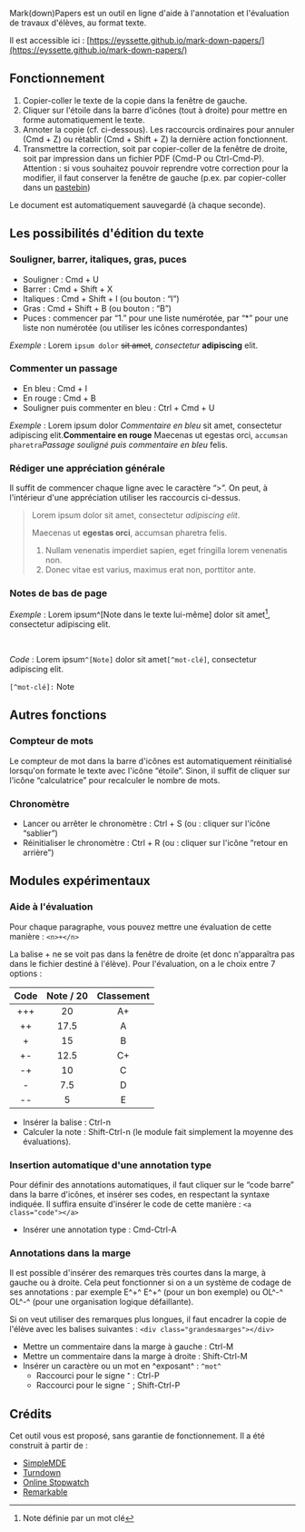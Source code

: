 Mark(down)Papers est un outil en ligne d'aide à l'annotation et l'évaluation de travaux d'élèves, au format texte.

Il est accessible ici : [https://eyssette.github.io/mark-down-papers/](https://eyssette.github.io/mark-down-papers/)

## Fonctionnement
1. Copier-coller le texte de la copie dans la fenêtre de gauche.
2. Cliquer sur l'étoile dans la barre d'icônes (tout à droite) pour mettre en forme automatiquement le texte.
3. Annoter la copie (cf. ci-dessous). Les raccourcis ordinaires pour annuler (Cmd + Z) ou rétablir (Cmd + Shift + Z) la dernière action fonctionnent.
4. Transmettre la correction, soit par copier-coller de la fenêtre de droite, soit par impression dans un fichier PDF (Cmd-P ou Ctrl-Cmd-P). Attention : si vous souhaitez pouvoir reprendre votre correction pour la modifier, il faut conserver la fenêtre de gauche (p.ex. par copier-coller dans un [pastebin](https://pastebin.zici.fr/))

Le document est automatiquement sauvegardé (à chaque seconde).

## Les possibilités d'édition du texte

### Souligner, barrer, italiques, gras, puces

* Souligner : Cmd + U
* Barrer : Cmd + Shift + X
* Italiques : Cmd + Shift + I (ou bouton : “I”)
* Gras : Cmd + Shift + B (ou bouton : “B”)
* Puces : commencer par “1.” pour une liste numérotée, par “*” pour une liste non numérotée (ou utiliser les icônes correspondantes)

<i>Exemple</i> : Lorem `ipsum dolor` ~~sit amet~~,  <i>consectetur</i> <b>adipiscing</b> elit.

### Commenter un passage

* En bleu : Cmd + I
* En rouge : Cmd + B
* Souligner puis commenter en bleu :  Ctrl + Cmd + U

<i>Exemple</i> : Lorem ipsum dolor *Commentaire en bleu* sit amet, consectetur adipiscing elit.**Commentaire en rouge** Maecenas ut egestas orci, `accumsan pharetra`*Passage souligné puis commentaire en bleu* felis.

### Rédiger une appréciation générale

Il suffit de commencer chaque ligne avec le caractère “>”. On peut, à l'intérieur d'une appréciation utiliser les raccourcis ci-dessus.
 
>Lorem ipsum dolor sit amet, consectetur <i>adipiscing elit</i>.
>
> Maecenas ut <b>egestas orci</b>, accumsan pharetra felis.
> 
> 1. Nullam venenatis imperdiet sapien, eget fringilla lorem venenatis non.
> 2. Donec vitae est varius, maximus erat non, porttitor ante.

### Notes de bas de page

<i>Exemple</i> : Lorem ipsum^[Note dans le texte lui-même] dolor sit amet[^mot-clé-pour-cette-note], consectetur adipiscing elit.

[^mot-clé-pour-cette-note]: Note définie par un mot clé

<br/>

<i>Code</i> : Lorem ipsum`^[Note]` dolor sit amet`[^mot-clé]`, consectetur adipiscing elit.

`[^mot-clé]:` Note

## Autres fonctions
### Compteur de mots
Le compteur de mot dans la barre d'icônes est automatiquement réinitialisé lorsqu'on formate le texte avec l'icône “étoile”. Sinon, il suffit de cliquer sur l'icône “calculatrice” pour recalculer le nombre de mots.
### Chronomètre
* Lancer ou arrêter le chronomètre : Ctrl + S (ou : cliquer sur l'icône “sablier”)
* Réinitialiser le chronomètre : Ctrl + R (ou : cliquer sur l'icône “retour en arrière”)

## Modules expérimentaux
### Aide à l'évaluation
Pour chaque paragraphe, vous pouvez mettre une évaluation de cette manière : `<n>+</n>`

La balise <n>+</n> ne se voit pas dans la fenêtre de droite (et donc n'apparaîtra pas dans le fichier destiné à l'élève). Pour l'évaluation, on a le choix entre 7 options :


| Code | Note / 20 | Classement |
|:--------:|:--------:|:--------:|
| +++     | 20     | A+     |
| ++     | 17.5     | A     |
| +     | 15     | B     |
| +-     | 12.5     | C+     |
| -+     | 10     | C     |
| -     | 7.5     | D     |
| --     | 5     | E     |


* Insérer la balise : Ctrl-n
* Calculer la note : Shift-Ctrl-n (le module fait simplement la moyenne des évaluations).

### Insertion automatique d'une annotation type
Pour définir des annotations automatiques, il faut cliquer sur le “code barre” dans la barre d'icônes, et insérer ses codes, en respectant la syntaxe indiquée. Il suffira ensuite d'insérer le code de cette manière : `<a class="code"></a>`

* Insérer une annotation type : Cmd-Ctrl-A

### Annotations dans la marge
Il est possible d'insérer des remarques très courtes dans la marge, à gauche ou à droite. Cela peut fonctionner si on a un système de codage de ses annotations : par exemple E^+^ <span class="margeL">E^+^</span> (pour un bon exemple) ou OL^-^ <span class="margeR">OL^-^</span> (pour une organisation logique défaillante).

Si on veut utiliser des remarques plus longues, il faut encadrer la copie de l'élève avec les balises suivantes : `<div class="grandesmarges"></div>`

* Mettre un commentaire dans la marge à gauche : Ctrl-M
* Mettre un commentaire dans la marge à droite : Shift-Ctrl-M
* Insérer un caractère ou un mot en ^exposant^ : `^mot^`
    * Raccourci pour le signe ⁺ : Ctrl-P
    * Raccourci pour le signe ⁻ ; Shift-Ctrl-P

## Crédits
Cet outil vous est proposé, sans garantie de fonctionnement. Il a été construit à partir de :
* [SimpleMDE](https://github.com/sparksuite/simplemde-markdown-editor/)
* [Turndown](https://github.com/domchristie/turndown)
* [Online Stopwatch](https://github.com/kaleidawave/online-stopwatch)
* [Remarkable](https://github.com/jonschlinkert/remarkable)
